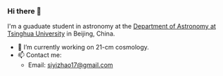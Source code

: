 ### Hi there 👋

<!--
**SiyiZhao/SiyiZhao** is a ✨ _special_ ✨ repository because its `README.md` (this file) appears on your GitHub profile.

Here are some ideas to get you started:

- 🔭 I’m currently working on ...
- 🌱 I’m currently learning ...
- 👯 I’m looking to collaborate on ...
- 🤔 I’m looking for help with ...
- 💬 Ask me about ...
- 📫 How to reach me: ...
- 😄 Pronouns: ...
- ⚡ Fun fact: ...
-->

I'm a guaduate student in astronomy at the [Department of Astronomy at Tsinghua University](https://astro.tsinghua.edu.cn) in Beijing, China.
- 🔭 I’m currently working on 21-cm cosmology.
- 📫 Contact me: 
  - Email: siyizhao17@gmail.com
